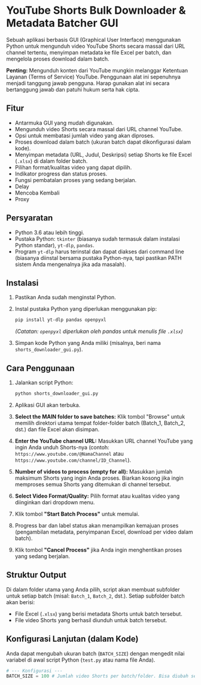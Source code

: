 # YouTube Shorts Bulk Downloader & Metadata Batcher GUI

Sebuah aplikasi berbasis GUI (Graphical User Interface) menggunakan Python untuk mengunduh video YouTube Shorts secara massal dari URL channel tertentu, menyimpan metadata ke file Excel per batch, dan mengelola proses download dalam batch.

**Penting:** Mengunduh konten dari YouTube mungkin melanggar Ketentuan Layanan (Terms of Service) YouTube. Penggunaan alat ini sepenuhnya menjadi tanggung jawab pengguna. Harap gunakan alat ini secara bertanggung jawab dan patuhi hukum serta hak cipta.

## Fitur

*   Antarmuka GUI yang mudah digunakan.
*   Mengunduh video Shorts secara massal dari URL channel YouTube.
*   Opsi untuk membatasi jumlah video yang akan diproses.
*   Proses download dalam batch (ukuran batch dapat dikonfigurasi dalam kode).
*   Menyimpan metadata (URL, Judul, Deskripsi) setiap Shorts ke file Excel (`.xlsx`) di dalam folder batch.
*   Pilihan format/kualitas video yang dapat dipilih.
*   Indikator progress dan status proses.
*   Fungsi pembatalan proses yang sedang berjalan.
*   Delay 
*   Mencoba Kembali 
*   Proxy 

## Persyaratan

*   Python 3.6 atau lebih tinggi.
*   Pustaka Python: `tkinter` (biasanya sudah termasuk dalam instalasi Python standar), `yt-dlp`, `pandas`.
*   Program `yt-dlp` harus terinstal dan dapat diakses dari command line (biasanya diinstal bersama pustaka Python-nya, tapi pastikan PATH sistem Anda mengenalnya jika ada masalah).

## Instalasi

1.  Pastikan Anda sudah menginstal Python.
2.  Instal pustaka Python yang diperlukan menggunakan pip:

    ```bash
    pip install yt-dlp pandas openpyxl
    ```
    *(Catatan: `openpyxl` diperlukan oleh pandas untuk menulis file `.xlsx`)*

3.  Simpan kode Python yang Anda miliki (misalnya, beri nama `shorts_downloader_gui.py`).

## Cara Penggunaan

1.  Jalankan script Python:

    ```bash
    python shorts_downloader_gui.py
    ```

2.  Aplikasi GUI akan terbuka.
3.  **Select the MAIN folder to save batches:** Klik tombol "Browse" untuk memilih direktori utama tempat folder-folder batch (Batch_1, Batch_2, dst.) dan file Excel akan disimpan.
4.  **Enter the YouTube channel URL:** Masukkan URL channel YouTube yang ingin Anda unduh Shorts-nya (contoh: `https://www.youtube.com/@NamaChannel` atau `https://www.youtube.com/channel/ID_Channel`).
5.  **Number of videos to process (empty for all):** Masukkan jumlah maksimum Shorts yang ingin Anda proses. Biarkan kosong jika ingin memproses semua Shorts yang ditemukan di channel tersebut.
6.  **Select Video Format/Quality:** Pilih format atau kualitas video yang diinginkan dari dropdown menu.
7.  Klik tombol **"Start Batch Process"** untuk memulai.
8.  Progress bar dan label status akan menampilkan kemajuan proses (pengambilan metadata, penyimpanan Excel, download per video dalam batch).
9.  Klik tombol **"Cancel Process"** jika Anda ingin menghentikan proses yang sedang berjalan.

## Struktur Output

Di dalam folder utama yang Anda pilih, script akan membuat subfolder untuk setiap batch (misal: `Batch_1`, `Batch_2`, dst.). Setiap subfolder batch akan berisi:

*   File Excel (`.xlsx`) yang berisi metadata Shorts untuk batch tersebut.
*   File video Shorts yang berhasil diunduh untuk batch tersebut.

## Konfigurasi Lanjutan (dalam Kode)

Anda dapat mengubah ukuran batch (`BATCH_SIZE`) dengan mengedit nilai variabel di awal script Python (`test.py` atau nama file Anda).

```python
# --- Konfigurasi ---
BATCH_SIZE = 100 # Jumlah video Shorts per batch/folder. Bisa diubah sesuai kebutuhan.

